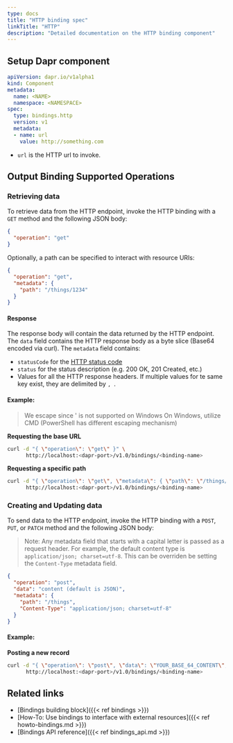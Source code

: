 ```yaml
---
type: docs
title: "HTTP binding spec"
linkTitle: "HTTP"
description: "Detailed documentation on the HTTP binding component"
---
```


## Setup Dapr component

```yaml
apiVersion: dapr.io/v1alpha1
kind: Component
metadata:
  name: <NAME>
  namespace: <NAMESPACE>
spec:
  type: bindings.http
  version: v1
  metadata:
  - name: url
    value: http://something.com
```

- `url` is the HTTP url to invoke.

## Output Binding Supported Operations

### Retrieving data

To retrieve data from the HTTP endpoint, invoke the HTTP binding with a `GET` method and the following JSON body:

```json
{
  "operation": "get"
}
```

Optionally, a path can be specified to interact with resource URIs:

```json
{
  "operation": "get",
  "metadata": {
    "path": "/things/1234"
  }
}
```

#### Response

The response body will contain the data returned by the HTTP endpoint.  The `data` field contains the HTTP response body as a byte slice (Base64 encoded via curl). The `metadata` field contains:

* `statusCode` for the [HTTP status code](https://www.w3.org/Protocols/rfc2616/rfc2616-sec10.html)
* `status` for the status description (e.g. 200 OK, 201 Created, etc.)
* Values for all the HTTP response headers. If multiple values for te same key exist, they are delimited by `, `.

#### Example:

> We escape since ' is not supported on Windows
> On Windows, utilize CMD (PowerShell has different escaping mechanism)

**Requesting the base URL**

```bash
curl -d "{ \"operation\": \"get\" }" \
      http://localhost:<dapr-port>/v1.0/bindings/<binding-name>
```

**Requesting a specific path**

```bash
curl -d "{ \"operation\": \"get\", \"metadata\": { \"path\": \"/things/1234\" } }" \
      http://localhost:<dapr-port>/v1.0/bindings/<binding-name>
```

### Creating and Updating data

To send data to the HTTP endpoint, invoke the HTTP binding with a `POST`, `PUT`, or `PATCH` method and the following JSON body:

> Note: Any metadata field that starts with a capital letter is passed as a request header. For example, the default content type is `application/json; charset=utf-8`. This can be overriden be setting the `Content-Type` metadata field.

```json
{
  "operation": "post",
  "data": "content (default is JSON)",
  "metadata": {
    "path": "/things",
    "Content-Type": "application/json; charset=utf-8"
  }
}
```

#### Example:

**Posting a new record**

```bash
curl -d "{ \"operation\": \"post\", \"data\": \"YOUR_BASE_64_CONTENT\", \"metadata\": { \"path\": \"/things\" } }" \
      http://localhost:<dapr-port>/v1.0/bindings/<binding-name>
```

## Related links
- [Bindings building block]({{< ref bindings >}})
- [How-To: Use bindings to interface with external resources]({{< ref howto-bindings.md >}})
- [Bindings API reference]({{< ref bindings_api.md >}})